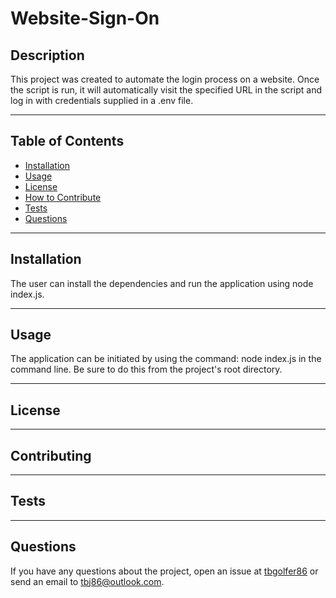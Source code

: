 # Website-Sign-On
  
  ## Description
  This project was created to automate the login process on a website. Once the script is run, it will automatically visit the specified URL in the script and log in with credentials supplied in a .env file.

---

  ## Table of Contents  

  - [Installation](#installation)
  - [Usage](#usage)
  - [License](#license)
  - [How to Contribute](#contribute)
  - [Tests](#tests)
  - [Questions](#questions)

---

  ## Installation
  The user can install the dependencies and run the application using node index.js.

---

  ## Usage
  The application can be initiated by using the command: node index.js in the command line. Be sure to do this from the project's root directory.

---

  ## License
  
  
---

  ## Contributing
  

---

  ## Tests 
  

---

  ## Questions
  If you have any questions about the project, open an issue at [tbgolfer86](https://www.github.com/tbgolfer86) or send an email to tbj86@outlook.com.

